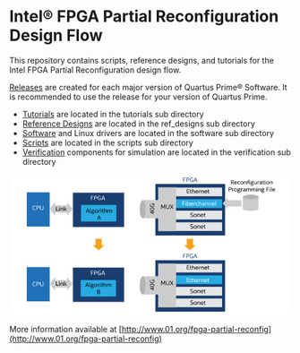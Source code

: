 # Intel&reg; FPGA Partial Reconfiguration Design Flow

This repository contains scripts, reference designs, and tutorials for the Intel FPGA Partial Reconfiguration design flow.

[Releases](releases/) are created for each major version of Quartus Prime&reg; Software. It is recommended to use the release for your version of Quartus Prime.

- [Tutorials](tutorials/) are located in the tutorials sub directory
- [Reference Designs](ref_designs/) are located in the ref_designs sub directory
- [Software](software/) and Linux drivers are located in the software sub directory 
- [Scripts](scripts/) are located in the scripts sub directory
- [Verification](verification/) components for simulation are located in the verification sub directory

![PR Logo](quartus-prime-partial-reconfiguration-diagram.jpg?raw=true)

More information available at [http://www.01.org/fpga-partial-reconfig](http://www.01.org/fpga-partial-reconfig)
